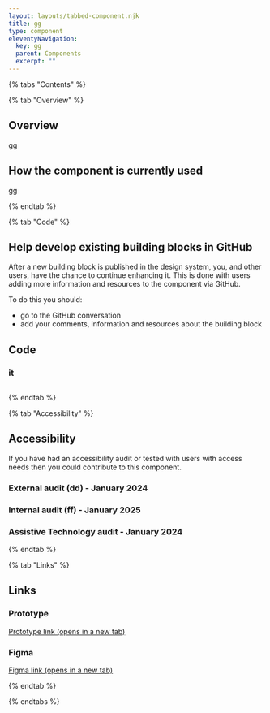 ```yaml
---
layout: layouts/tabbed-component.njk
title: gg
type: component
eleventyNavigation:
  key: gg
  parent: Components
  excerpt: ""
---
```


{% tabs "Contents" %}

{% tab "Overview" %}

## Overview

gg

## How the component is currently used

gg

{% endtab %}

{% tab "Code" %}

## Help develop existing building blocks in GitHub

After a new building block is published in the design system, you, and other users, have the chance to continue enhancing it. This is done with users adding more information and resources to the component via GitHub.

To do this you should:

- go to the GitHub conversation
- add your comments, information and resources about the building block

## Code



### it



<div class="app-example app-example-borders">

```html

```

</div>


{% endtab %}

{% tab "Accessibility" %}

## Accessibility

If you have had an accessibility audit or tested with users with access needs then you could contribute to this component.
### External audit (dd) - January 2024
### Internal audit (ff) - January 2025
### Assistive Technology audit - January 2024


{% endtab %}

{% tab "Links" %}

## Links

### Prototype



<a href="www.figma.com" target="_blank" rel="noopener noreferrer">Prototype link (opens in a new tab)</a>

### Figma



<a href="" target="_blank" rel="noopener noreferrer">Figma link (opens in a new tab)</a>


{% endtab %}

{% endtabs %}
